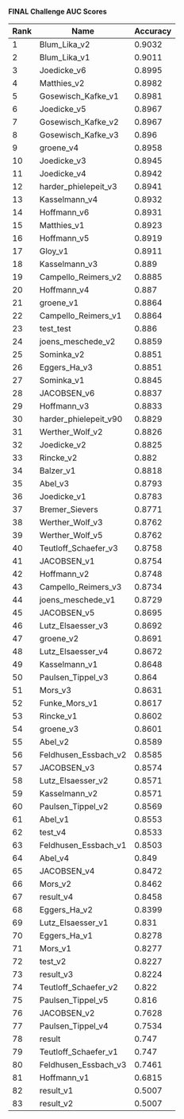 **FINAL Challenge AUC Scores**


|Rank|Name|Accuracy|
|----|-----|---|
|1|Blum_Lika_v2|0.9032| 
|2|Blum_Lika_v1|0.9011| 
|3|Joedicke_v6|0.8995| 
|4|Matthies_v2|0.8982| 
|5|Gosewisch_Kafke_v1|0.8981| 
|6|Joedicke_v5|0.8967| 
|7|Gosewisch_Kafke_v2|0.8967| 
|8|Gosewisch_Kafke_v3|0.896| 
|9|groene_v4|0.8958| 
|10|Joedicke_v3|0.8945| 
|11|Joedicke_v4|0.8942| 
|12|harder_phielepeit_v3|0.8941| 
|13|Kasselmann_v4|0.8932| 
|14|Hoffmann_v6|0.8931| 
|15|Matthies_v1|0.8923| 
|16|Hoffmann_v5|0.8919| 
|17|Gloy_v1|0.8911| 
|18|Kasselmann_v3|0.889| 
|19|Campello_Reimers_v2|0.8885| 
|20|Hoffmann_v4|0.887| 
|21|groene_v1|0.8864| 
|22|Campello_Reimers_v1|0.8864| 
|23|test_test|0.886| 
|24|joens_meschede_v2|0.8859| 
|25|Sominka_v2|0.8851| 
|26|Eggers_Ha_v3|0.8851| 
|27|Sominka_v1|0.8845| 
|28|JACOBSEN_v6|0.8837| 
|29|Hoffmann_v3|0.8833| 
|30|harder_phielepeit_v90|0.8829| 
|31|Werther_Wolf_v2|0.8826| 
|32|Joedicke_v2|0.8825| 
|33|Rincke_v2|0.882| 
|34|Balzer_v1|0.8818| 
|35|Abel_v3|0.8793| 
|36|Joedicke_v1|0.8783| 
|37|Bremer_Sievers|0.8771| 
|38|Werther_Wolf_v3|0.8762| 
|39|Werther_Wolf_v5|0.8762| 
|40|Teutloff_Schaefer_v3|0.8758| 
|41|JACOBSEN_v1|0.8754| 
|42|Hoffmann_v2|0.8748| 
|43|Campello_Reimers_v3|0.8734| 
|44|joens_meschede_v1|0.8729| 
|45|JACOBSEN_v5|0.8695| 
|46|Lutz_Elsaesser_v3|0.8692| 
|47|groene_v2|0.8691| 
|48|Lutz_Elsaesser_v4|0.8672| 
|49|Kasselmann_v1|0.8648| 
|50|Paulsen_Tippel_v3|0.864| 
|51|Mors_v3|0.8631| 
|52|Funke_Mors_v1|0.8617| 
|53|Rincke_v1|0.8602| 
|54|groene_v3|0.8601| 
|55|Abel_v2|0.8589| 
|56|Feldhusen_Essbach_v2|0.8585| 
|57|JACOBSEN_v3|0.8574| 
|58|Lutz_Elsaesser_v2|0.8571| 
|59|Kasselmann_v2|0.8571| 
|60|Paulsen_Tippel_v2|0.8569| 
|61|Abel_v1|0.8553| 
|62|test_v4|0.8533| 
|63|Feldhusen_Essbach_v1|0.8503| 
|64|Abel_v4|0.849| 
|65|JACOBSEN_v4|0.8472| 
|66|Mors_v2|0.8462| 
|67|result_v4|0.8458| 
|68|Eggers_Ha_v2|0.8399| 
|69|Lutz_Elsaesser_v1|0.831| 
|70|Eggers_Ha_v1|0.8278| 
|71|Mors_v1|0.8277| 
|72|test_v2|0.8227| 
|73|result_v3|0.8224| 
|74|Teutloff_Schaefer_v2|0.822| 
|75|Paulsen_Tippel_v5|0.816| 
|76|JACOBSEN_v2|0.7628| 
|77|Paulsen_Tippel_v4|0.7534| 
|78|result|0.747| 
|79|Teutloff_Schaefer_v1|0.747| 
|80|Feldhusen_Essbach_v3|0.7461| 
|81|Hoffmann_v1|0.6815| 
|82|result_v1|0.5007| 
|83|result_v2|0.5007| 
